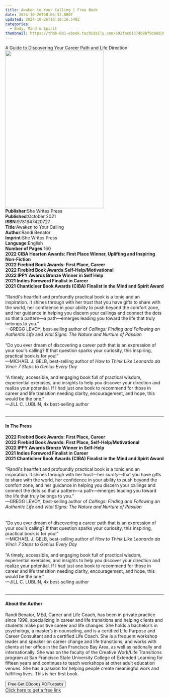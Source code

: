 ```yaml
---
title: Awaken to Your Calling | Free Book
date: 2024-10-26T00:04:32.080Z
updated: 2024-10-26T19:18:16.540Z
categories:
  - Body, Mind & Spirit
thumbnail: https://thmb-001-ebook.techidaily.com/592fac01374b8bf9da8d300d8af471971a024ee74c6d13adb6e067ee0c82371c.jpg
---
```

<main id="book-container">
  <div class="flex flex-col">
    <div class="book-brief flex-1 py-6 px-4 sm:p-6 md:py-10 md:px-8">
      <!-- brief-->
      <div class="book-brief-main">
        A Guide to Discovering Your Career Path and Life Direction
      </div>
    </div>
    <div
      class="book-meta-info flex-1 grid gap-4 col-start-1 col-end-3 row-start-1 sm:mb-6 sm:grid-cols-4 lg:gap-6 lg:col-start-2 lg:row-end-6 lg:row-span-6 lg:mb-0"
    >
      <div
        class="book-meta-info-left place-content-center mt-4 p-4 text-sm leading-6 col-start-2 col-span-2 dark:text-slate-400"
      >
        <img
          class="w-full h-500 object-cover rounded-lg sm:h-255 sm:col-span-2 lg:col-span-full"
          src="https://img-001-ebook.techidaily.com/571f42764c24b022fc06da35ea1a8141927628954e9a1076f9a62d064e219536.jpg"
          alt=""
          width="312"
          height="500"
        />
      </div>
      <div
        class="book-meta-info-right mt-2 col-start-1 row-start-2 col-span-3 self-center"
      >
        <!-- meta data  -->
        <div class="flex flex-col px-4 md:px-8">
          <div class="flex-1">
            <strong>Publisher</strong>:<span class="px-2"
              >She Writes Press</span
            >
          </div>
          <div class="flex-1">
            <strong>Published</strong>:<span class="px-2">October 2021</span>
          </div>
          <div class="flex-1">
            <strong>ISBN</strong>:<span class="px-2">9781647420727</span>
          </div>
          <div class="flex-1">
            <strong>Title</strong>:<span class="px-2"
              >Awaken to Your Calling</span
            >
          </div>
          <div class="flex-1">
            <strong>Author</strong>:<span class="px-2">Randi Benator</span>
          </div>
          <div class="flex-1">
            <strong>Imprint</strong>:<span class="px-2">She Writes Press</span>
          </div>
          <div class="flex-1">
            <strong>Language</strong>:<span class="px-2">English</span>
          </div>
          <div class="flex-1">
            <strong>Number of Pages</strong>:<span class="px-2">160</span>
          </div>
        </div>
      </div>
    </div>
    <div class="book-description flex-1 py-6 px-4 sm:p-6 md:py-10 md:px-8">
      <div class="book-description-main">
        <div accordion-content="" id="description">
          <b
            >2022 CIBA Hearten Awards: First Place Winner, Uplifting and
            Inspiring Non-Fiction&nbsp;</b
          ><br /><b
            >2022 Firebird Book Awards: First Place, Career<br />2022 Firebird
            Book Awards:Self-Help/Motivational<br />2022 IPPY Awards Bronze
            Winner in Self Help<br />2021 Indies Foreword Finalist in Career<br />2021
            Chanticleer Book Awards (CIBA) Finalist in the Mind and Spirit
            Award</b
          ><br /><br />“Randi's heartfelt and profoundly practical book is a
          tonic and an inspiration. It shines through with her trust that you
          have gifts to share with the world, her confidence in your ability to
          push beyond the comfort zone, and her guidance in helping you discern
          your callings and connect the dots so that a pattern—a path—emerges
          leading you toward the life that truly belongs to you.”<br />—GREGG
          LEVOY,&nbsp;best-selling author of<i
            >&nbsp;Callings: Finding and Following an Authentic Life&nbsp;</i
          >and&nbsp;<i>Vital Signs: The Nature and Nurture of Passion</i
          ><br /><br />“Do you ever dream of discovering a career path that is
          an expression of your soul’s calling? If that question sparks your
          curiosity, this inspiring, practical book is for you!”<br />—MICHAEL
          J. GELB, best-selling author of
          <i>How to Think Like Leonardo da Vinci: 7 Steps to Genius Every Day</i
          ><br /><br />“A timely, accessible, and engaging book full of
          practical wisdom, experiential exercises, and insights to help you
          discover your direction and realize your potential. If I had just one
          book to recommend for those in career and life transition needing
          clarity, encouragement, and hope, this would be the one.”<br />
          —JILL C. LUBLIN, 4x best-selling author<br /><br />
        </div>
        <div class="accordion-fader"></div>
      </div>
    </div>
    <div class="book-excerpts flex-1 py-6 px-4 sm:p-6 md:py-10 md:px-8">
      <!-- excerpts-->
      <div class="book-excerpts-main">
        <hr />
        <h4 class="placeholder placeholder-heading">
          <span>In The Press</span>
        </h4>
        <p>
          <b
            >2022 Firebird Book Awards: First Place, Career<br />2022 Firebird
            Book Awards: First Place, Self-Help/Motivational<br />2022 IPPY
            Awards Bronze Winner in Self-Help<br />2021 Indies Foreword Finalist
            in Career<br />2021 Chanticleer Book Awards (CIBA) Finalist in the
            Mind and Spirit Award</b
          ><br /><br />“Randi's heartfelt and profoundly practical book is a
          tonic and an inspiration. It shines through with her
          trust—her&nbsp;<i>surety</i>—that you have gifts to share with the
          world, her confidence in your ability to push beyond the comfort zone,
          and her guidance in helping you discern your callings and connect the
          dots so that a pattern—a path—emerges leading you toward the life that
          truly belongs to you.”<br />—GREGG LEVOY,&nbsp;best-selling author
          of<i>&nbsp;Callings: Finding and Following an Authentic Life&nbsp;</i
          >and&nbsp;<i>Vital Signs: The Nature and Nurture of Passion</i
          ><br /><br /><i><br /></i>“Do you ever dream of discovering a career
          path that is an expression of your soul’s calling? If that question
          sparks your curiosity, this inspiring, practical book is for you!”<br />—MICHAEL
          J. GELB, best-selling author of
          <i>How to Think Like Leonardo da Vinci: 7 Steps to Genius Every Day</i
          ><br /><br />“A timely, accessible, and engaging book full of
          practical wisdom, experiential exercises, and insights to help you
          discover your direction and realize your potential. If I had just one
          book to recommend for those in career and life transition needing
          clarity, encouragement, and hope, this would be the one.”<br />
          —JILL C. LUBLIN, 4x best-selling author<br /><br />
        </p>
      </div>
    </div>
    <div class="book-about-author flex-1 py-6 px-4 sm:p-6 md:py-10 md:px-8">
      <!-- about author-->
      <div class="book-main-author-main">
        <hr />
        <h4 class="placeholder placeholder-heading">
          <span>About the Author</span>
        </h4>
        <p>
          Randi Benator, MEd, Career and Life Coach, has been in private
          practice since 1998, specializing in career and life transitions and
          helping clients and students make positive career and life changes.
          She holds a bachelor’s in psychology, a master’s in counseling, and is
          a certified Life Purpose and Career Consultant and a certified Life
          Coach. She is a frequent workshop leader and speaker on career change
          and life transitions, and works with clients at her office in the San
          Francisco Bay Area, as well as nationally and internationally. She was
          on the faculty of the Creative Work/Life Transitions program at San
          Francisco State University College of Extended Learning for fifteen
          years and continues to teach workshops at other adult education
          venues. She has a passion for helping people create meaningful work
          and fulfilling lives. This is her first book.
        </p>
      </div>
    </div>
    <div class="book-free-get flex-1 py-6 px-4 sm:p-6 md:py-10 md:px-8">
      <button
        id="btn-free-get"
        class="bg-blue-500 hover:bg-blue-700 text-white font-bold py-2 px-4 rounded"
      >
        Free Get EBook (.PDF/.epub)
      </button>
      <div id="countdown-display" class="px-2 text-lg mt-2"></div>
      <a
        id="free-link"
        class="hidden bg-blue-500 hover:bg-blue-700 text-white font-bold py-2 px-4 rounded"
        href="https://www.ebooks.com/en-us/book/211427358/awaken-to-your-calling/randi-benator/"
        target="_blank"
        >Click here to get a free link</a
      >
    </div>
    <script>
      let countdownTime = 0;
      let countdownInterval = null;
      document
        .getElementById('btn-free-get')
        .addEventListener('click', startCountdown);
      function startCountdown() {
        countdownTime = new Date().getTime() + 60000 * 3;
        countdownInterval = setInterval(updateCountdown, 1000);
        document.getElementById('btn-free-get').disabled = true;
        document
          .getElementById('btn-free-get')
          .classList.add('bg-gray-500', 'cursor-not-allowed');
      }
      function updateCountdown() {
        let currentTime = new Date().getTime();
        let timeLeft = countdownTime - currentTime;
        let secondsLeft = Math.floor(timeLeft / 1000);
        document.getElementById('countdown-display').innerHTML =
          `Remaining time: ${secondsLeft} seconds.`;
        if (secondsLeft <= 0) {
          clearInterval(countdownInterval);
          document.getElementById('btn-free-get').classList.add('hidden');
          document.getElementById('free-link').classList.remove('hidden');
          document.getElementById('countdown-display').innerHTML = '';
        }
      }
    </script>
  </div>
</main>

<ins class="adsbygoogle"
      style="display:block"
      data-ad-client="ca-pub-7571918770474297"
      data-ad-slot="8358498916"
      data-ad-format="auto"
      data-full-width-responsive="true"></ins>
    